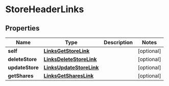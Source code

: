 
# StoreHeaderLinks

## Properties
Name | Type | Description | Notes
------------ | ------------- | ------------- | -------------
**self** | [**LinksGetStoreLink**](LinksGetStoreLink.md) |  |  [optional]
**deleteStore** | [**LinksDeleteStoreLink**](LinksDeleteStoreLink.md) |  |  [optional]
**updateStore** | [**LinksUpdateStoreLink**](LinksUpdateStoreLink.md) |  |  [optional]
**getShares** | [**LinksGetSharesLink**](LinksGetSharesLink.md) |  |  [optional]



